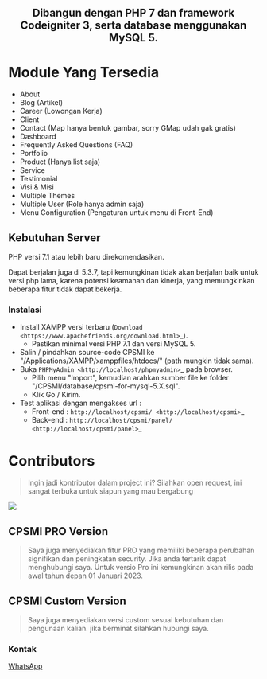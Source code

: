 <h2 align="center">Dibangun dengan PHP 7 dan framework Codeigniter 3, serta database menggunakan MySQL 5.</h2>

# Module Yang Tersedia

- About
- Blog (Artikel)
- Career (Lowongan Kerja)
- Client
- Contact (Map hanya bentuk gambar, sorry GMap udah gak gratis)
- Dashboard
- Frequently Asked Questions (FAQ)
- Portfolio
- Product (Hanya list saja)
- Service
- Testimonial
- Visi & Misi
- Multiple Themes
- Multiple User (Role hanya admin saja)
- Menu Configuration (Pengaturan untuk menu di Front-End)

## Kebutuhan Server

PHP versi 7.1 atau lebih baru direkomendasikan.

Dapat berjalan juga di 5.3.7, tapi kemungkinan tidak akan berjalan baik
untuk versi php lama, karena potensi keamanan dan kinerja, yang memungkinkan
beberapa fitur tidak dapat bekerja.

### Instalasi

- Install XAMPP versi terbaru (`Download <https://www.apachefriends.org/download.html>`_).
  - Pastikan minimal versi PHP 7.1 dan versi MySQL 5.
- Salin / pindahkan source-code CPSMI ke "/Applications/XAMPP/xamppfiles/htdocs/" (path mungkin tidak sama).
- Buka `PHPMyAdmin <http://localhost/phpmyadmin>`_ pada browser.
  - Pilih menu "Import", kemudian arahkan sumber file ke folder "/CPSMI/database/cpsmi-for-mysql-5.X.sql".
  - Klik Go / Kirim.
- Test aplikasi dengan mengakses url :
  - Front-end : `http://localhost/cpsmi/ <http://localhost/cpsmi>`_
  - Back-end : `http://localhost/cpsmi/panel/ <http://localhost/cpsmi/panel>`_

# Contributors

> Ingin jadi kontributor dalam project ini? Silahkan open request, ini sangat terbuka untuk siapun yang mau bergabung

<a href="https://github.com/rahmatsubandi/cpsmi/graphs/contributors">
  <img src="https://contrib.rocks/image?repo=rahmatsubandi/cpsmi" />
</a>

## CPSMI PRO Version

> Saya juga menyediakan fitur PRO yang memiliki beberapa perubahan signifikan dan peningkatan security. Jika anda tertarik dapat menghubungi saya. Untuk versio Pro ini kemungkinan akan rilis pada awal tahun depan 01 Januari 2023.

## CPSMI Custom Version

> Saya juga menyediakan versi custom sesuai kebutuhan dan pengunaan kalian. jika berminat silahkan hubungi saya.

### Kontak
[WhatsApp](https://wa.me/6285155405002/)
